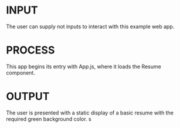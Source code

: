 # INPUT
The user can supply not inputs to interact with this example web app. 

# PROCESS
This app begins its entry with App.js, where it loads the Resume component. 

# OUTPUT
The user is presented with a static display of a basic resume with the required green background color. s